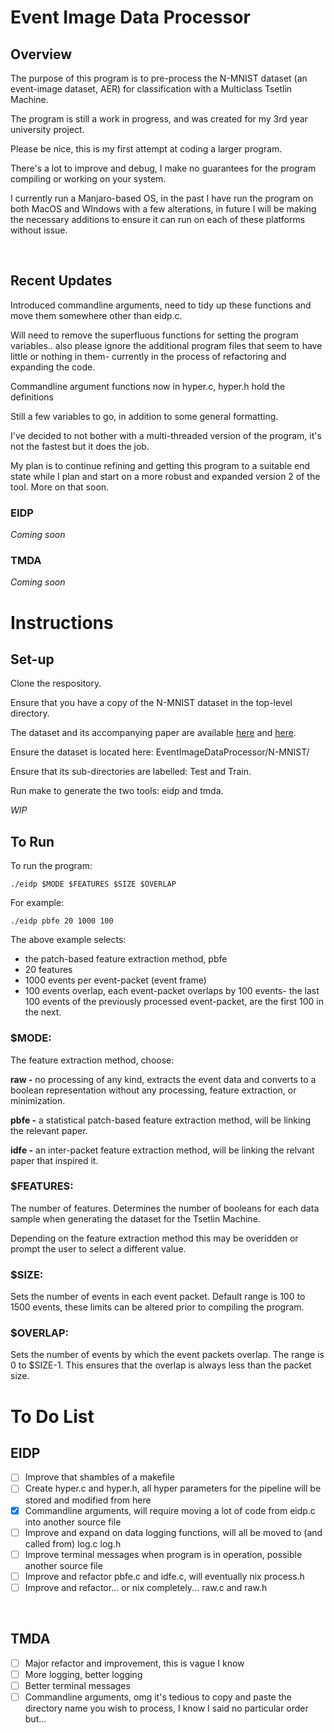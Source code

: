 # Event Image Data Processor

## Overview   
The purpose of this program is to pre-process the N-MNIST dataset (an event-image dataset, AER) for classification with a
Multiclass Tsetlin Machine.

The program is still a work in progress, and was created for my 3rd year university project.

Please be nice, this is my first attempt at coding a larger program.

There's a lot to improve and debug, I make no guarantees for the program compiling or working on your system.

I currently run a Manjaro-based OS, in the past I have run the program on both MacOS and WIndows with a few alterations, in
future I will be making the necessary additions to ensure it can run on each of these platforms without issue.

<br>

## Recent Updates

Introduced commandline arguments, need to tidy up these functions and move them somewhere other than eidp.c.

Will need to remove the superfluous functions for setting the program variables.. also please ignore the additional program files
that seem to have little or nothing in them- currently in the process of refactoring and expanding the code.

Commandline argument functions now in hyper.c, hyper.h hold the definitions

Still a few variables to go, in addition to some general formatting.

I've decided to not bother with a multi-threaded version of the program, it's not the fastest but it does the job.

My plan is to continue refining and getting this program to a suitable end state while I plan and start on a more robust and expanded version 2 of the tool. More on that soon.

### EIDP
*Coming soon*
<br>  

### TMDA
*Coming soon*
<br>  



# Instructions  

## Set-up
Clone the respository.

Ensure that you have a copy of the N-MNIST dataset in the top-level directory. 

The dataset and its accompanying paper are available [here](https://www.garrickorchard.com/datasets/n-mnist) and [here](https://www.frontiersin.org/articles/10.3389/fnins.2015.00437/full).

Ensure the dataset is located here: EventImageDataProcessor/N-MNIST/

Ensure that its sub-directories are labelled: Test and Train.

Run make to generate the two tools: eidp and tmda.

*WIP*
<br> 

## To Run

To run the program:
```
./eidp $MODE $FEATURES $SIZE $OVERLAP
```

For example:

```
./eidp pbfe 20 1000 100
```
The above example selects:
- the patch-based feature extraction method, pbfe
- 20 features
- 1000 events per event-packet (event frame) 
- 100 events overlap, each event-packet overlaps by 100 events- the last 100 events of the previously processed event-packet, are the first 100 in the next.

### $MODE: 	

The feature extraction method, choose: 

**raw -**	no processing of any kind, extracts the event data and converts to a boolean representation without any processing, feature extraction, or minimization.
		
**pbfe -**	a statistical patch-based feature extraction method, will be linking the relevant paper.

**idfe -**	an inter-packet feature extraction method, will be linking the relvant paper that inspired it.


### $FEATURES: 

The number of features. Determines the number of booleans for each data sample when generating the dataset for the Tsetlin Machine.

Depending on the feature extraction method this may be overidden or prompt the user to select a different value.

### $SIZE:

Sets the number of events in each event packet. Default range is 100 to 1500 events, these limits can be altered prior to compiling the program. 

### $OVERLAP:

Sets the number of events by which the event packets overlap. The range is 0 to $SIZE-1. This ensures that the overlap is always less than the packet size.
<br> 




# To Do List 

## EIDP

- [ ] Improve that shambles of a makefile
- [ ] Create hyper.c and hyper.h, all hyper parameters for the pipeline will be stored and modified from here
- [x] Commandline arguments, will require moving a lot of code from eidp.c into another source file
- [ ] Improve and expand on data logging functions, will all be moved to (and called from) log.c log.h
- [ ] Improve terminal messages when program is in operation, possible another source file
- [ ] Improve and refactor pbfe.c and idfe.c, will eventually nix process.h
- [ ] Improve and refactor... or nix completely... raw.c and raw.h
<br>

## TMDA

- [ ] Major refactor and improvement, this is vague I know
- [ ] More logging, better logging
- [ ] Better terminal messages
- [ ] Commandline arguments, omg it's tedious to copy and paste the directory name you wish to process, I know I said no particular order but...
<br>

